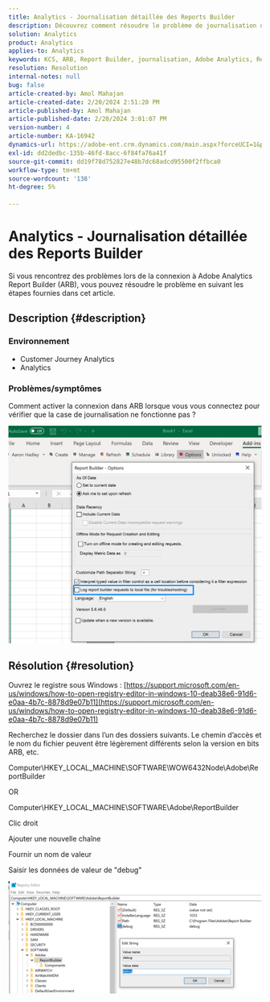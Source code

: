 ```yaml
---
title: Analytics - Journalisation détaillée des Reports Builder
description: Découvrez comment résoudre le problème de journalisation dans le Report Builder Adobe Analytics.
solution: Analytics
product: Analytics
applies-to: Analytics
keywords: KCS, ARB, Report Builder, journalisation, Adobe Analytics, Report Builder Analytics
resolution: Resolution
internal-notes: null
bug: false
article-created-by: Amol Mahajan
article-created-date: 2/20/2024 2:51:20 PM
article-published-by: Amol Mahajan
article-published-date: 2/20/2024 3:01:07 PM
version-number: 4
article-number: KA-16942
dynamics-url: https://adobe-ent.crm.dynamics.com/main.aspx?forceUCI=1&pagetype=entityrecord&etn=knowledgearticle&id=8cb36b7f-ffcf-ee11-9079-6045bd0065b6
exl-id: dd2dedbc-135b-46fd-8acc-6f84fa76a41f
source-git-commit: dd19f78d752827e48b7dc68adcd95500f2ffbca0
workflow-type: tm+mt
source-wordcount: '138'
ht-degree: 5%

---
```


# Analytics - Journalisation détaillée des Reports Builder


Si vous rencontrez des problèmes lors de la connexion à Adobe Analytics Report Builder (ARB), vous pouvez résoudre le problème en suivant les étapes fournies dans cet article.

## Description {#description}


### <b>Environnement</b>

- Customer Journey Analytics
- Analytics




### <b>Problèmes/symptômes</b>

Comment activer la connexion dans ARB lorsque vous vous connectez pour vérifier que la case de journalisation ne fonctionne pas ?



![](assets/___8db36b7f-ffcf-ee11-9079-6045bd0065b6___.png)


## Résolution {#resolution}




Ouvrez le registre sous Windows : [https://support.microsoft.com/en-us/windows/how-to-open-registry-editor-in-windows-10-deab38e6-91d6-e0aa-4b7c-8878d9e07b11](https://support.microsoft.com/en-us/windows/how-to-open-registry-editor-in-windows-10-deab38e6-91d6-e0aa-4b7c-8878d9e07b11)

Recherchez le dossier dans l’un des dossiers suivants. Le chemin d’accès et le nom du fichier peuvent être légèrement différents selon la version en bits ARB, etc.

Computer\HKEY_LOCAL_MACHINE\SOFTWARE\WOW6432Node\Adobe\ReportBuilder

OR

Computer\HKEY_LOCAL_MACHINE\SOFTWARE\Adobe\ReportBuilder

Clic droit

Ajouter une nouvelle chaîne

Fournir un nom de valeur

Saisir les données de valeur de &quot;debug&quot;

![](assets/066ee289-0b9e-eb11-b1ac-000d3a3684a8.png)
